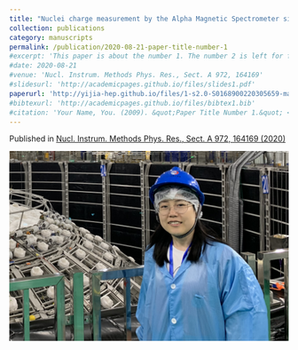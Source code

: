 ```yaml
---
title: "Nuclei charge measurement by the Alpha Magnetic Spectrometer silicon tracker"
collection: publications
category: manuscripts
permalink: /publication/2020-08-21-paper-title-number-1
#excerpt: 'This paper is about the number 1. The number 2 is left for future work.'
#date: 2020-08-21
#venue: 'Nucl. Instrum. Methods Phys. Res., Sect. A 972, 164169'
#slidesurl: 'http://academicpages.github.io/files/slides1.pdf'
paperurl: 'http://yijia-hep.github.io/files/1-s2.0-S0168900220305659-main-2.pdf'
#bibtexurl: 'http://academicpages.github.io/files/bibtex1.bib'
#citation: 'Your Name, You. (2009). &quot;Paper Title Number 1.&quot; <i>Journal 1</i>. 1(1).'
---
```

Published in [Nucl. Instrum. Methods Phys. Res., Sect. A 972, 164169 (2020)](https://doi.org/10.1016/j.nima.2020.164169)

![Figure caption](../images/profile.png)
